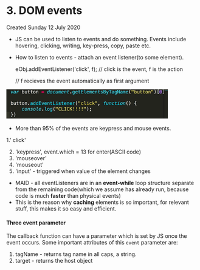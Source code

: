 # 3. DOM events
Created Sunday 12 July 2020


* JS can be used to listen to events and do something. Events include hovering, clicking, writing, key-press, copy, paste etc.
* How to listen to events - attach an event listener(to some element).

	eObj.addEventListener('click', f);	// click is the event, f is the action

	// f recieves the event automatically as first argument

![](assets/3_DOM_events-image-1.png)

* More than 95% of the events are keypress and mouse events.

1.' click'

2. 'keypress', event.which = 13 for enter(ASCII code)
3. 'mouseover'
4. 'mouseout'
5. 'input' - triggered when value of the element changes


* MAID - all eventListeners are in an **event-while** loop structure separate from the remaining code(which we assume has already run, because code is much **faster** than physical events)
* This is the reason why **caching** elements is so important, for relevant stuff, this makes it so easy and efficient.


#### Three event parameter
The callback function can have a parameter which is set by JS once the event occurs. Some important attributes of this ``event`` parameter are:

1. tagName - returns tag name in all caps, a string.
2. target - returns the host object


